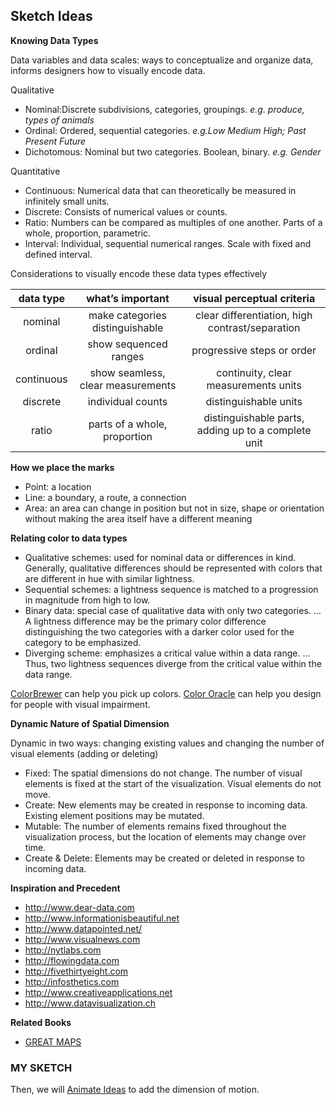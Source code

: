 ## Sketch Ideas

**Knowing Data Types**

Data variables and data scales: ways to conceptualize and organize data, informs designers how to visually encode data.

Qualitative
- Nominal:Discrete subdivisions, categories, groupings. *e.g. produce, types of animals*
- Ordinal: Ordered, sequential categories. *e.g.Low Medium High; Past Present Future*
- Dichotomous: Nominal but two categories. Boolean, binary. *e.g. Gender*

Quantitative
- Continuous: Numerical data that can theoretically be measured in infinitely small units.
- Discrete: Consists of numerical values or counts.
- Ratio: Numbers can be compared as multiples of one another. Parts of a whole, proportion, parametric.
- Interval: Individual, sequential numerical ranges. Scale with fixed and defined interval.

Considerations to visually encode these data types effectively

|data type|what’s important|visual perceptual criteria|
| :-------------: | :-------------: | :-----: |
|nominal|make categories distinguishable|clear differentiation, high contrast/separation|
|ordinal|show sequenced ranges|progressive steps or order|
|continuous|show seamless, clear measurements|continuity, clear measurements units|
|discrete|individual counts|distinguishable units|
|ratio|parts of a whole, proportion|distinguishable parts, adding up to a complete unit|

**How we place the marks**

- Point: a location
- Line: a boundary, a route, a connection
- Area: an area can change in position but not in size, shape or orientation without making the area itself have a different meaning

**Relating color to data types**

- Qualitative schemes: used for nominal data or differences in kind. Generally, qualitative differences should be represented with colors that are different in hue with similar lightness.
- Sequential schemes: a lightness sequence is matched to a progression in magnitude from high to low.
- Binary data: special case of qualitative data with only two categories. … A lightness difference may be the primary color difference distinguishing the two categories with a darker color used for the category to be emphasized.
- Diverging scheme: emphasizes a critical value within a data range. … Thus, two lightness sequences diverge from the critical value within the data range.

[ColorBrewer](http://colorbrewer2.org/#type=sequential&scheme=BuGn&n=3) can help you pick up colors. [Color Oracle](http://colororacle.org/) can help you design for people with visual impairment.

**Dynamic Nature of Spatial Dimension**

Dynamic in two ways: changing existing values and changing the number of visual elements (adding or deleting)

- Fixed: The spatial dimensions do not change. The number of visual elements is fixed at the start of the visualization. Visual elements do not move.
- Create: New elements may be created in response to incoming data. Existing element positions may be mutated.
- Mutable: The number of elements remains fixed throughout the visualization process, but the location of elements may change over time.
- Create & Delete: Elements may be created or deleted in response to incoming data.


**Inspiration and Precedent**

- http://www.dear-data.com
- http://www.informationisbeautiful.net
- http://www.datapointed.net/
- http://www.visualnews.com
- http://nytlabs.com
- http://flowingdata.com
- http://fivethirtyeight.com
- http://infosthetics.com
- http://www.creativeapplications.net
- http://www.datavisualization.ch

**Related Books**
- [GREAT MAPS](https://www.amazon.com/Great-Maps-Smithsonian-Jerry-Brotton/dp/1465424636)

### MY SKETCH

Then, we will [Animate Ideas](hype3.md) to add the dimension of motion.
